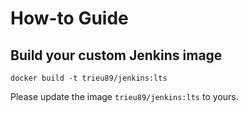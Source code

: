 # How-to Guide

## Build your custom Jenkins image

```shell
docker build -t trieu89/jenkins:lts
```
Please update the image `trieu89/jenkins:lts` to yours.
